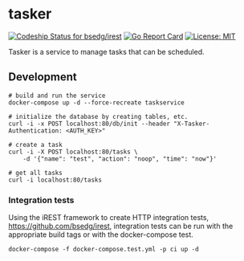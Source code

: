 # tasker

[ ![Codeship Status for bsedg/irest](https://codeship.com/projects/1f8bd7f0-598d-0134-a57b-0ac50249f2fe/status?branch=master)](https://codeship.com/projects/173070)
[![Go Report Card](https://goreportcard.com/badge/github.com/bsedg/tasker)](https://goreportcard.com/report/github.com/bsedg/tasker)
[![License: MIT](https://img.shields.io/badge/License-MIT-yellow.svg)](https://opensource.org/licenses/MIT)

Tasker is a service to manage tasks that can be scheduled.

## Development

```
# build and run the service
docker-compose up -d --force-recreate taskservice

# initialize the database by creating tables, etc.
curl -i -x POST localhost:80/db/init --header "X-Tasker-Authentication: <AUTH_KEY>"

# create a task
curl -i -X POST localhost:80/tasks \
    -d '{"name": "test", "action": "noop", "time": "now"}'

# get all tasks
curl -i localhost:80/tasks
```

### Integration tests
Using the iREST framework to create HTTP integration tests, https://github.com/bsedg/irest, integration tests can be run with the appropriate build tags or with the docker-compose test.

`docker-compose -f docker-compose.test.yml -p ci up -d`
